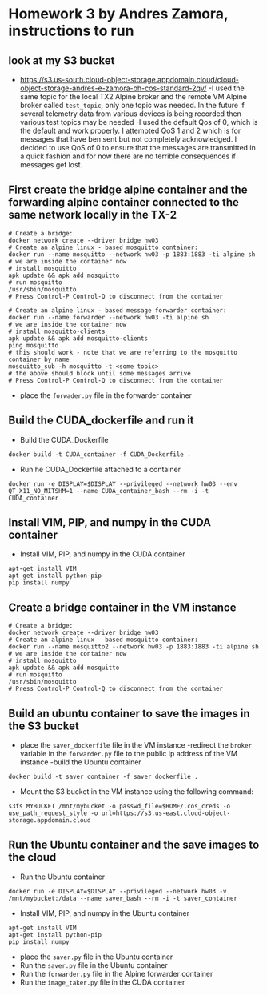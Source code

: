 # Homework 3 by Andres Zamora, instructions to run

## look at my S3 bucket

- https://s3.us-south.cloud-object-storage.appdomain.cloud/cloud-object-storage-andres-e-zamora-bh-cos-standard-2qv/
-I used the same topic for the local TX2 Alpine broker and the remote VM Alpine broker called `test_topic`, only one topic was needed. In the future if several telemetry data from various devices is being recorded then various test topics may be needed
-I used the default Qos of 0, which is the default and work properly. I attempted QoS 1 and 2 which is for messages that have ben sent but not completely acknowledged. I decided to use QoS of 0 to ensure that the messages are transmitted in a quick fashion and for now there are no terrible consequences if messages get lost.

## First create the bridge alpine container and the forwarding alpine container connected to the same network locally in the TX-2

```
# Create a bridge:
docker network create --driver bridge hw03
# Create an alpine linux - based mosquitto container:
docker run --name mosquitto --network hw03 -p 1883:1883 -ti alpine sh
# we are inside the container now
# install mosquitto
apk update && apk add mosquitto
# run mosquitto
/usr/sbin/mosquitto
# Press Control-P Control-Q to disconnect from the container

# Create an alpine linux - based message forwarder container:
docker run --name forwarder --network hw03 -ti alpine sh
# we are inside the container now
# install mosquitto-clients
apk update && apk add mosquitto-clients
ping mosquitto
# this should work - note that we are referring to the mosquitto container by name
mosquitto_sub -h mosquitto -t <some topic>
# the above should block until some messages arrive
# Press Control-P Control-Q to disconnect from the container
```
- place the `forwader.py` file in the forwarder container
## Build the CUDA_dockerfile and run it

 - Build the CUDA_Dockerfile

```
docker build -t CUDA_container -f CUDA_Dockerfile .
```
 - Run he CUDA_Dockerfile attached to a container

```
docker run -e DISPLAY=$DISPLAY --privileged --network hw03 --env QT_X11_NO_MITSHM=1 --name CUDA_container_bash --rm -i -t CUDA_container
```

## Install VIM, PIP, and numpy in the CUDA container

- Install VIM, PIP, and numpy in the CUDA container

```
apt-get install VIM
apt-get install python-pip
pip install numpy
```

## Create a bridge container in the VM instance

```
# Create a bridge:
docker network create --driver bridge hw03
# Create an alpine linux - based mosquitto container:
docker run --name mosquitto2 --network hw03 -p 1883:1883 -ti alpine sh
# we are inside the container now
# install mosquitto
apk update && apk add mosquitto
# run mosquitto
/usr/sbin/mosquitto
# Press Control-P Control-Q to disconnect from the container
```
## Build an ubuntu container to save the images in the S3 bucket
- place the `saver_dockerfile` file in the VM instance
-redirect the `broker` variable in the `forwarder.py` file to the public ip address of the VM instance
-build the Ubuntu container
```
docker build -t saver_container -f saver_dockerfile .
```
- Mount the S3 bucket in the VM instance using the following command:

```
s3fs MYBUCKET /mnt/mybucket -o passwd_file=$HOME/.cos_creds -o use_path_request_style -o url=https://s3.us-east.cloud-object-storage.appdomain.cloud
```
## Run the Ubuntu container and the save images to the cloud
- Run the Ubuntu container

```
docker run -e DISPLAY=$DISPLAY --privileged --network hw03 -v /mnt/mybucket:/data --name saver_bash --rm -i -t saver_container
```
- Install VIM, PIP, and numpy in the Ubuntu container

```
apt-get install VIM
apt-get install python-pip
pip install numpy
```
- place the `saver.py` file in the Ubuntu container
- Run the `saver.py` file in the Ubuntu container
- Run the `forwarder.py` file in the Alpine forwarder container
- Run the `image_taker.py` file in the CUDA container
